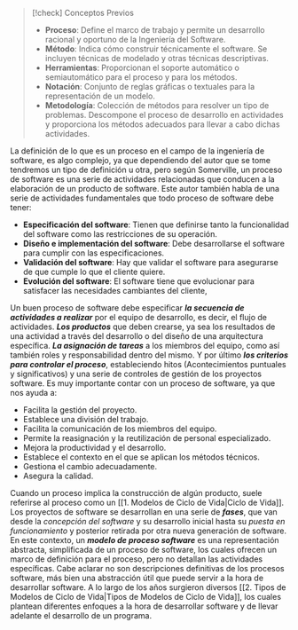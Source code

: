 
>[!check] Conceptos Previos
>- **Proceso**: Define el marco de trabajo y permite un desarrollo racional y oportuno de la Ingeniería del Software.
>- **Método**: Indica cómo construir técnicamente el software. Se incluyen técnicas de modelado y otras técnicas descriptivas.
>- **Herramientas**: Proporcionan el soporte automático o semiautomático para el proceso y para los métodos.
>- **Notación**: Conjunto de reglas gráficas o textuales para la representación de un modelo.
>- **Metodología**: Colección de métodos para resolver un tipo de problemas. Descompone el proceso de desarrollo en actividades y proporciona los métodos adecuados para llevar a cabo dichas actividades.

La definición de lo que es un proceso en el campo de la ingeniería de software, es algo complejo, ya que dependiendo del autor que se tome tendremos un tipo de definición u otra, pero según Somerville, un proceso de software es una serie de actividades relacionadas que conducen a la elaboración de un producto de software. Este autor también habla de una serie de actividades fundamentales que todo proceso de software debe tener:

- **Especificación del software**: Tienen que definirse tanto la funcionalidad del software como las restricciones de su operación.
- **Diseño e implementación del software**: Debe desarrollarse el software para cumplir con las especificaciones.
- **Validación del software**: Hay que validar el software para asegurarse de que cumple lo que el cliente quiere.
- **Evolución del software**: El software tiene que evolucionar para satisfacer las necesidades cambiantes del cliente,

Un buen proceso de software debe especificar ***la secuencia de actividades a realizar*** por el equipo de desarrollo, es decir, el flujo de actividades. ***Los productos*** que deben crearse, ya sea los resultados de una actividad a través del desarrollo o del diseño de una arquitectura específica. ***La asignación de tareas*** a los miembros del equipo, como así también roles y responsabilidad dentro del mismo. Y por último ***los criterios para controlar el proceso***, estableciendo hitos (Acontecimientos puntuales y significativos) y una serie de controles de gestión de los proyectos software.
Es muy importante contar con un proceso de software, ya que nos ayuda a:

- Facilita la gestión del proyecto.
- Establece una división del trabajo.
- Facilita la comunicación de los miembros del equipo.
- Permite la reasignación y la reutilización de personal especializado.
- Mejora la productividad y el desarrollo.
- Establece el contexto en el que se aplican los métodos técnicos.
- Gestiona el cambio adecuadamente.
- Asegura la calidad.

Cuando un proceso implica la construcción de algún producto, suele referirse al proceso como un [[1. Modelos de Ciclo de Vida|Ciclo de Vida]]. Los proyectos de software se desarrollan en una serie de ***fases***, que van desde la *concepción del software* y su desarrollo inicial hasta su *puesta en funcionamiento* y posterior retirada por otra nueva generación de software.
En este contexto, un ***modelo de proceso software*** es una representación abstracta, simplificada de un proceso de software, los cuales ofrecen un marco de definición para el proceso, pero no detallan las actividades específicas. Cabe aclarar no son descripciones definitivas de los procesos software, más bien una abstracción útil que puede servir a la hora de desarrollar software.
A lo largo de los años surgieron diversos [[2. Tipos de Modelos de Ciclo de Vida|Tipos de Modelos de Ciclo de Vida]], los cuales plantean diferentes enfoques a la hora de desarrollar software y de llevar adelante el desarrollo de un programa.